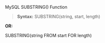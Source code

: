 MySQL SUBSTRING() Function  

> __Syntax:__ SUBSTRING(string, start, length)  

__OR:__

SUBSTRING(string FROM start FOR length)
